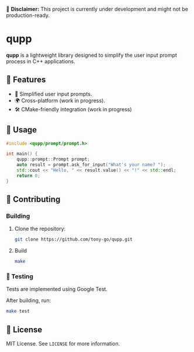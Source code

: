 🚧 **Disclaimer:** This project is currently under development and might not be production-ready.

# qupp

**qupp** is a lightweight library designed to simplify the user input prompt process in C++ applications.

## 🌟 Features

- 🎉 Simplified user input prompts.
- 🌍 Cross-platform (work in progress).
- 🛠️ CMake-friendly integration (work in progress)

## 📖 Usage

```cpp
#include <qupp/prompt/prompt.h>

int main() {
    qupp::prompt::Prompt prompt;
    auto result = prompt.ask_for_input("What's your name? ");
    std::cout << "Hello, " << result.value() << "!" << std::endl;
    return 0;
}
```

## 🤝 Contributing

### Building

1. Clone the repository:
   ```bash
   git clone https://github.com/tony-go/qupp.git
   ```
2. Build
   ```bash
   make
   ```

### 🧪 Testing

Tests are implemented using Google Test.

After building, run:
   ```bash
   make test
   ```

## 📜 License

MIT License. See `LICENSE` for more information.

